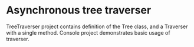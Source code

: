 # Asynchronous tree traverser

TreeTraverser project contains definition of the Tree class, and a Traverser with a single method.
Console project demonstrates basic usage of traverser.
